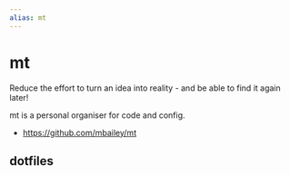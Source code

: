 ```yaml
---
alias: mt
---
```

# mt

Reduce the effort to turn an idea into reality - and be able to find it again later!

mt is a personal organiser for code and config. 

- https://github.com/mbailey/mt

## dotfiles

